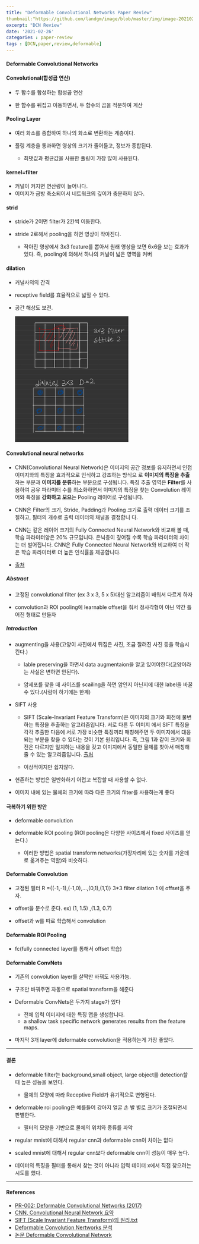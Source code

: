 ```yaml
---
title: "Deformable Convolutional Networks Paper Review"
thumbnail:"https://github.com/landgm/image/blob/master/img/image-20210226153732363.png?raw=true"
excerpt: "DCN Review"
date: '2021-02-26'
categories : paper-review
tags : [DCN,paper,review,deformable]
---
```




#### Deformable Convolutional Networks


#### Convolutional(합성곱 연산)

* 두 함수를 합성하는 합성곱 연산

* 한 함수를 뒤집고 이동하면서, 두 함수의 곱을 적분하여 계산

#### Pooling Layer

* 여러 화소를 종합하여 하나의 화소로 변환하는 계층이다.

* 풀링 계층을 통과하면 영상의 크기가 줄어들고, 정보가 종합된다.

    * 최댓값과 평균값을 사용한 풀링이 가장 많이 사용된다.
    

#### kernel=filter

* 커널이 커지면 연산량이 늘어나다.
* 이미지가 금방 축소되어서 네트워크의 깊이가 충분하지 않다.

#### strid 

* stride가 2이면 filter가 2칸씩 이동한다.

* stride 2로해서 pooling을 하면 영상이 작아진다.
  * 작아진 영상에서 3x3 feature를 뽑아서 원래 영상을 보면 6x6을 보는 효과가 있다. 즉, pooling에 의해서 하나의 커널이 넓은 영역을 커버

#### dilation 

* 커널사의의 간격 

* receptive field를 효율적으로 넓힐 수 있다.

* 공간 해상도 보전.

  <img src="https://github.com/landgm/image/blob/master/img/image-20210226153732363.png?raw=true" alt="예시" style="zoom:33%;" />
  
  
  
#### Convolutional neural networks

   * CNN(Convolutional Neural Network)은 이미지의 공간 정보를 유지하면서 인접 이미지와의 특징을 효과적으로 인식하고 강조하는 방식으    로 **이미지의 특징을 추출**하는 부분과 **이미지를 분류**하는 부분으로 구성됩니다. 특징 추출 영역은 **Filter**를 사용하여 공유 파라미터 수를       최소화하면서 이미지의 특징을 찾는 Convolution 레이어와 특징을 **강화하고 모으**는 Pooling 레이어로 구성됩니다.

   * CNN은 Filter의 크기, Stride, Padding과 Pooling 크기로 출력 데이터 크기를 조절하고, 필터의 개수로 출력 데이터의 채널을 결정합니    다.

   * CNN는 같은 레이어 크기의 Fully Connected Neural Network와 비교해 볼 때, 학습 파라미터양은 20% 규모입니다. 은닉층이 깊어질 수록       학습 파라미터의 차이는 더 벌어집니다. CNN은 Fully Connected Neural Network와 비교하여 더 작은 학습 파라미터로 더 높은 인식률을       제공합니다. 
   
   * [출처](http://taewan.kim/post/cnn/)


##### Abstract

* 고정된 convolutional filter (ex 3 x 3, 5 x 5)대신 알고리즘이 배워서 다르게 하자

* convolution과 ROI pooling에 learnable offset을 줘서 정사각형이 아닌 약간 틀어진 형태로 만들자 



##### Introduction
* augmenting을 사용(고양이 사진에서 뒤집은 사진, 조금 잘려진 사진 등을 학습시킨다.)

    * lable preserving을 하면서 data augmentaion을 알고 있어야한다(고양이라는 사실은 변하면 안된다).

    * 암세포를 찾을 때 사이즈를 scailing을 하면 암인지 아닌지에 대한 label을 바꿀 수 있다.(사람이 하기에는 한계)


* SIFT 사용 
    * SIFT (Scale-Invariant Feature Transform)은 이미지의 크기와 회전에 불변하는 특징을 추출하는 알고리즘입니다. 서로 다른 두 이미지       에서 SIFT 특징을 각각 추출한 다음에 서로 가장 비슷한 특징끼리 매칭해주면 두 이미지에서 대응되는 부분을 찾을 수 있다는 것이 기본       원리입니다. 즉, 그림 1과 같이 크기와 회전은 다르지만 일치하는 내용을 갖고 이미지에서 동일한 물체를 찾아서 매칭해줄 수 있는 알고리즘입니다.
    [출처](https://bskyvision.com/21) 
    
    * 이상적이지만 쉽지않다.

* 현존하는 방법은 일반화하기 어렵고 복잡할 때 사용할 수 없다.
  
* 이미지 내에 있는 물체의 크기에 따라 다른 크기의 filter를 사용하는게 좋다

#### 극복하기 위한 방안

* deformable convolution

* deformable ROI pooling (ROI pooling은 다양한 사이즈에서 fixed 사이즈를 얻는다.) 

    * 이러한 방법은 spatial transform networks(가장자리에 있는 숫자를 가운데로 옮겨주는 역할)와 비슷하다.


#### Deformable Convolution

* 고정된 필터 R ={(-1,-1),(-1,0),...,(0,1),(1,1)} 3*3 filter dilation 1 에 offset을 주자.

* offset을 분수로 준다. ex) (1, 1.5) ,(1.3, 0.7)

* offset과 w를 따로 학습해서 convolution




#### Deformable ROI Pooling

* fc(fully connected layer를 통해서 offset 학습)


#### Deformable ConvNets

* 기존의 convolution layer를 살짝만 바꿔도 사용가능.
* 구조만 바꿔주면 자동으로 spatial transform을 해준다
* Deformable ConvNets은 두가지 stage가 있다
    * 전체 입력 이미지에 대한 특징 맵을 생성합니다.
    * a shallow task specific network generates results from the feature maps. 

* 마지막 3개 layer에 deformable convolution을 적용하는게 가장 좋았다.



---

#### 결론
* deformable filter는 background,small object, large object를 detection할 때 높은 성능을 보인다.
    * 물체의 모양에 따라 Receptive Field가 유기적으로 변형된다.

* deformable roi pooling은 예를들어 강아지 얼굴 손 발 별로 크기가 조절되면서 판별한다.
    * 필터의 모양을 기반으로 물체의 위치와 종류를 파악
* regular mnist에 대해서 regular cnn과 deformable cnn이 차이는 없다

* scaled mnist에 대해서 regular cnn보다 deformable cnn이 성능이 매우 높다. 

* 데이터의 특징을 필터를 통해서 찾는 것이 아니라 입력 데이터 x에서 직접 찾으려는 시도를 했다.


---

#### References
* [PR-002: Deformable Convolutional Networks (2017) ](https://www.youtube.com/watch?v=RRwaz0fBQ0Y&list=PLXiK3f5MOQ760xYLb2eWbtOKOwUC-bByj&index=3)
* [CNN, Convolutional Neural Network 요약](http://taewan.kim/post/cnn/)
* [ SIFT (Scale Invariant Feature Transform)의 원리.txt](https://bskyvision.com/21)
* [Deformable Convolution Nertworks 분석](https://ys-cs17.tistory.com/33)
* [논문 Deformable Convolutional Network](https://m.blog.naver.com/PostView.nhn?blogId=leesoo9297&logNo=221165325526&proxyReferer=https:%2F%2Fwww.google.com%2F)



```python

```
